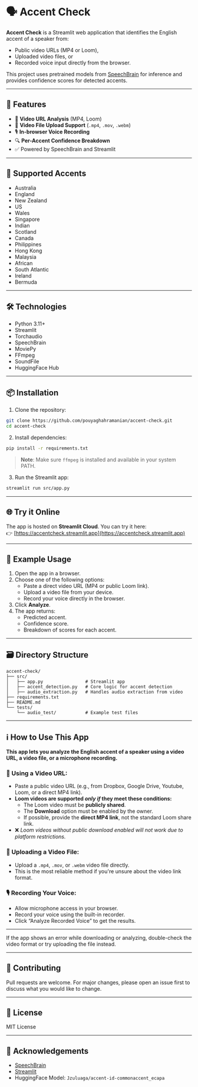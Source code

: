 # 🗣️ Accent Check

**Accent Check** is a Streamlit web application that identifies the English accent of a speaker from:
- Public video URLs (MP4 or Loom),
- Uploaded video files, or
- Recorded voice input directly from the browser.

This project uses pretrained models from [SpeechBrain](https://huggingface.co/speechbrain) for inference and provides confidence scores for detected accents.

---

## 🚀 Features

- 🔗 **Video URL Analysis** (MP4, Loom)
- 📁 **Video File Upload Support** (`.mp4`, `.mov`, `.webm`)
- 🎙️ **In-browser Voice Recording**
- 🔍 **Per-Accent Confidence Breakdown**
- ✅ Powered by SpeechBrain and Streamlit

---

## 🧠 Supported Accents

- Australia
- England
- New Zealand
- US
- Wales
- Singapore
- Indian
- Scotland
- Canada
- Philippines
- Hong Kong
- Malaysia
- African
- South Atlantic
- Ireland
- Bermuda

---

## 🛠️ Technologies

- Python 3.11+
- Streamlit
- Torchaudio
- SpeechBrain
- MoviePy
- FFmpeg
- SoundFile
- HuggingFace Hub

---

## 📦 Installation

1. Clone the repository:

```bash
git clone https://github.com/pouyaghahramanian/accent-check.git
cd accent-check
```

2. Install dependencies:

```bash
pip install -r requirements.txt
```

> **Note**: Make sure `ffmpeg` is installed and available in your system PATH.

3. Run the Streamlit app:

```bash
streamlit run src/app.py
```

---

## 🌐 Try it Online

The app is hosted on **Streamlit Cloud**. You can try it here:  
👉 [https://accentcheck.streamlit.app](https://accentcheck.streamlit.app)

---

## 🧪 Example Usage

1. Open the app in a browser.
2. Choose one of the following options:
    - Paste a direct video URL (MP4 or public Loom link).
    - Upload a video file from your device.
    - Record your voice directly in the browser.
3. Click **Analyze**.
4. The app returns:
    - Predicted accent.
    - Confidence score.
    - Breakdown of scores for each accent.

---

## 🗃️ Directory Structure

```
accent-check/
├── src/
│   ├── app.py                # Streamlit app
│   ├── accent_detection.py   # Core logic for accent detection
│   ├── audio_extraction.py   # Handles audio extraction from video
├── requirements.txt
├── README.md
└── tests/
    └── audio_test/           # Example test files
```

---

## ℹ️ How to Use This App

**This app lets you analyze the English accent of a speaker using a video URL, a video file, or a microphone recording.**

### 🔗 Using a Video URL:
- Paste a public video URL (e.g., from Dropbox, Google Drive, Youtube, Loom, or a direct MP4 link).
- **Loom videos are supported _only if_ they meet these conditions:**
    - The Loom video must be **publicly shared**.
    - The **Download** option must be enabled by the owner.
    - If possible, provide the **direct MP4 link**, not the standard Loom share link.
- ❌ _Loom videos without public download enabled will not work due to platform restrictions._

### 📁 Uploading a Video File:
- Upload a `.mp4`, `.mov`, or `.webm` video file directly.
- This is the most reliable method if you're unsure about the video link format.

### 🎙️ Recording Your Voice:
- Allow microphone access in your browser.
- Record your voice using the built-in recorder.
- Click “Analyze Recorded Voice” to get the results.

---
If the app shows an error while downloading or analyzing, double-check the video format or try uploading the file instead.

---

## 🤝 Contributing

Pull requests are welcome. For major changes, please open an issue first to discuss what you would like to change.

---

## 📄 License

MIT License

---

## 🙌 Acknowledgements

- [SpeechBrain](https://github.com/speechbrain/speechbrain)
- [Streamlit](https://streamlit.io/)
- HuggingFace Model: `Jzuluaga/accent-id-commonaccent_ecapa`